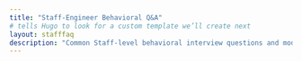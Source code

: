 ```yaml
---
title: "Staff‑Engineer Behavioral Q&A"
# tells Hugo to look for a custom template we’ll create next
layout: stafffaq
description: "Common Staff‑level behavioral interview questions and model answers."
---
```


